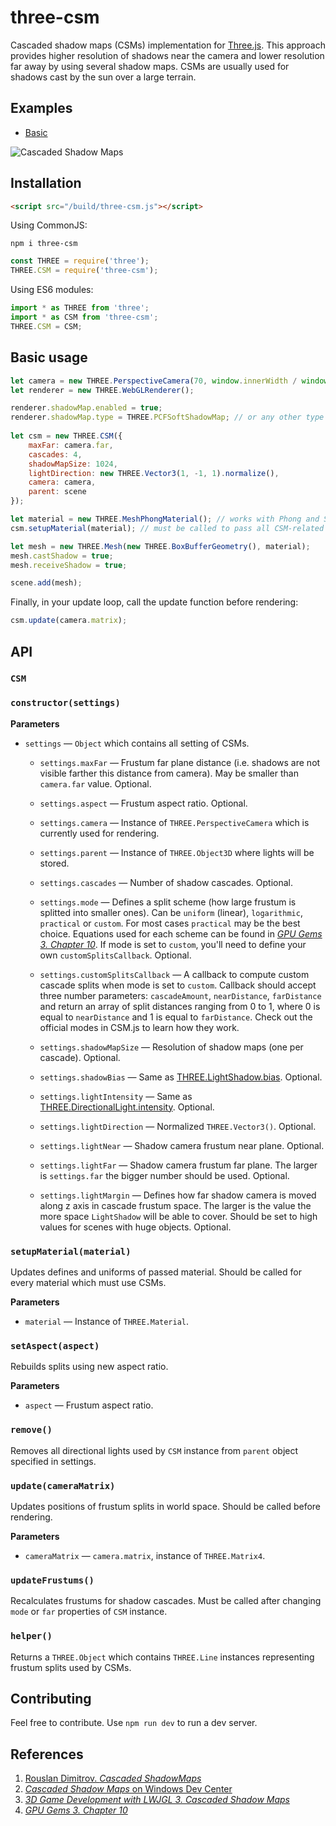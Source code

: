 # three-csm

Cascaded shadow maps (CSMs) implementation for [Three.js](https://threejs.org/). This approach provides higher resolution of shadows near the camera and lower resolution far away by using several shadow maps. CSMs are usually used for shadows cast by the sun over a large terrain.

## Examples

- [Basic](http://vhawk.github.io/three-csm/examples/basic/)

![Cascaded Shadow Maps](https://i.imgur.com/YSvYi2g.png)

## Installation

```html
<script src="/build/three-csm.js"></script>
```

Using CommonJS:

```
npm i three-csm
```

```javascript
const THREE = require('three');
THREE.CSM = require('three-csm');
```

Using ES6 modules:

```javascript
import * as THREE from 'three';
import * as CSM from 'three-csm';
THREE.CSM = CSM;
```

## Basic usage

```javascript
let camera = new THREE.PerspectiveCamera(70, window.innerWidth / window.innerHeight, 0.1, 1000);
let renderer = new THREE.WebGLRenderer();

renderer.shadowMap.enabled = true;
renderer.shadowMap.type = THREE.PCFSoftShadowMap; // or any other type of shadowmap
	
let csm = new THREE.CSM({
	maxFar: camera.far,
	cascades: 4,
	shadowMapSize: 1024,
	lightDirection: new THREE.Vector3(1, -1, 1).normalize(),
	camera: camera,
	parent: scene
});

let material = new THREE.MeshPhongMaterial(); // works with Phong and Standard materials
csm.setupMaterial(material); // must be called to pass all CSM-related uniforms to the shader

let mesh = new THREE.Mesh(new THREE.BoxBufferGeometry(), material);
mesh.castShadow = true;
mesh.receiveShadow = true;

scene.add(mesh);
```

Finally, in your update loop, call the update function before rendering:

```javascript
csm.update(camera.matrix);
```

## API

### `CSM`

### `constructor(settings)`

**Parameters**

- `settings` — `Object` which contains all setting of CSMs.

	- `settings.maxFar` — Frustum far plane distance (i.e. shadows are not visible farther this distance from camera). May be smaller than `camera.far` value. Optional.
	
	- `settings.aspect` — Frustum aspect ratio. Optional.
	
	- `settings.camera` — Instance of `THREE.PerspectiveCamera` which is currently used for rendering.
	
	- `settings.parent` — Instance of `THREE.Object3D` where lights will be stored.
	
	- `settings.cascades` — Number of shadow cascades. Optional.
	
	- `settings.mode` — Defines a split scheme (how large frustum is splitted into smaller ones). Can be `uniform` (linear), `logarithmic`, `practical` or `custom`. For most cases `practical` may be the best choice. Equations used for each scheme can be found in [*GPU Gems 3. Chapter 10*](https://developer.nvidia.com/gpugems/GPUGems3/gpugems3_ch10.html). If mode is set to `custom`, you'll need to define your own `customSplitsCallback`. Optional.

	- `settings.customSplitsCallback` — A callback to compute custom cascade splits when mode is set to `custom`. Callback should accept three number parameters: `cascadeAmount`, `nearDistance`, `farDistance` and return an array of split distances ranging from 0 to 1, where 0 is equal to `nearDistance` and 1 is equal to `farDistance`. Check out the official modes in CSM.js to learn how they work.
	
	- `settings.shadowMapSize` — Resolution of shadow maps (one per cascade). Optional.
	
	- `settings.shadowBias` — Same as [THREE.LightShadow.bias](https://threejs.org/docs/#api/en/lights/shadows/LightShadow.bias). Optional.
	
	- `settings.lightIntensity` — Same as [THREE.DirectionalLight.intensity](https://threejs.org/docs/#api/en/lights/DirectionalLight). Optional.
	
	- `settings.lightDirection` — Normalized `THREE.Vector3()`. Optional.
	
	- `settings.lightNear` — Shadow camera frustum near plane. Optional.
	
	- `settings.lightFar` — Shadow camera frustum far plane. The larger is `settings.far` the bigger number should be used. Optional.
	
	- `settings.lightMargin` — Defines how far shadow camera is moved along z axis in cascade frustum space. The larger is the value the more space `LightShadow` will be able to cover. Should be set to high values for scenes with huge objects. Optional.


### `setupMaterial(material)`

Updates defines and uniforms of passed material. Should be called for every material which must use CSMs.

**Parameters**

- `material` — Instance of `THREE.Material`.

### `setAspect(aspect)`

Rebuilds splits using new aspect ratio.

**Parameters**

- `aspect` — Frustum aspect ratio.

### `remove()`

Removes all directional lights used by `CSM` instance from `parent` object specified in settings.

### `update(cameraMatrix)`

Updates positions of frustum splits in world space. Should be called before rendering.

**Parameters**

- `cameraMatrix` — `camera.matrix`, instance of `THREE.Matrix4`.

### `updateFrustums()`

Recalculates frustums for shadow cascades. Must be called after changing `mode` or `far` properties of `CSM` instance.

### `helper()`

Returns a `THREE.Object` which contains `THREE.Line` instances representing frustum splits used by CSMs.

## Contributing

Feel free to contribute. Use `npm run dev` to run a dev server.

## References

1. [Rouslan Dimitrov. *Cascaded ShadowMaps*](https://developer.download.nvidia.com/SDK/10.5/opengl/src/cascaded_shadow_maps/doc/cascaded_shadow_maps.pdf)
2. [*Cascaded Shadow Maps* on Windows Dev Center](https://docs.microsoft.com/en-us/windows/win32/dxtecharts/cascaded-shadow-maps)
3. [*3D Game Development with LWJGL 3. Cascaded Shadow Maps*](https://ahbejarano.gitbook.io/lwjglgamedev/chapter26)
4. [*GPU Gems 3. Chapter 10*](https://developer.nvidia.com/gpugems/GPUGems3/gpugems3_ch10.html)
